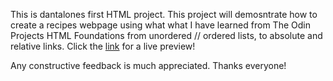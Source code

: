 This is dantalones first HTML project. This project will demosntrate how
to create a recipes webpage using what what I have learned from
The Odin Projects HTML Foundations from unordered // ordered lists, to absolute and relative links. Click the <a href="https://dantalones.github.io/odin-recipes/" target="_blank">link</a> for a live preview!

Any constructive feedback is much appreciated. Thanks everyone!
